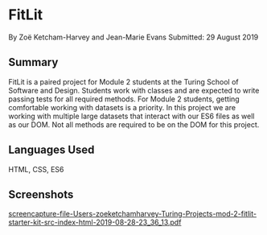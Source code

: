 # FitLit

By Zoë Ketcham-Harvey and Jean-Marie Evans
Submitted: 29 August 2019


## Summary

FitLit is a paired project for Module 2 students at the Turing School of Software and Design. Students work with classes and are expected to write passing tests for all required methods. For Module 2 students, getting comfortable working with datasets is a priority. In this project we are working with multiple large datasets that interact with our ES6 files as well as our DOM. Not all methods are required to be on the DOM for this project.

## Languages Used

HTML, CSS, ES6


## Screenshots

[screencapture-file-Users-zoeketchamharvey-Turing-Projects-mod-2-fitlit-starter-kit-src-index-html-2019-08-28-23_36_13.pdf](https://github.com/ZoeKHarvey/Idea-Box/files/3553979/screencapture-file-Users-zoeketchamharvey-Turing-Projects-mod-2-fitlit-starter-kit-src-index-html-2019-08-28-23_36_13.pdf)

